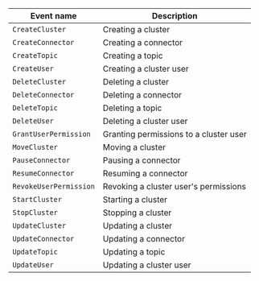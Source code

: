 Event name | Description
--- | ---
`CreateCluster` | Creating a cluster
`CreateConnector` | Creating a connector
`CreateTopic` | Creating a topic
`CreateUser` | Creating a cluster user
`DeleteCluster` | Deleting a cluster
`DeleteConnector` | Deleting a connector
`DeleteTopic` | Deleting a topic
`DeleteUser` | Deleting a cluster user
`GrantUserPermission` | Granting permissions to a cluster user
`MoveCluster` | Moving a cluster
`PauseConnector` | Pausing a connector
`ResumeConnector` | Resuming a connector
`RevokeUserPermission` | Revoking a cluster user's permissions
`StartCluster` | Starting a cluster
`StopCluster` | Stopping a cluster
`UpdateCluster` | Updating a cluster
`UpdateConnector` | Updating a connector
`UpdateTopic` | Updating a topic
`UpdateUser` | Updating a cluster user